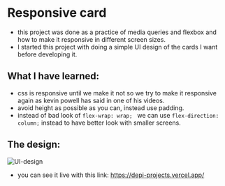 # Responsive card

- this project was done as a practice of media queries and flexbox and how to make it responsive in different screen sizes.
- I started this project with doing a simple UI design of the cards I want before developing it.

## What I have learned:
- css is responsive until we make it not so we try to make it responsive again as kevin powell has said in one of his videos.
- avoid height as possible as you can, instead use padding.
- instead of bad look of `flex-wrap: wrap; ` we can use `flex-direction: column;` instead to have better look with smaller screens.

## The design:
 ![UI-design](/UI/responsive.png)

- you can see it live with this link: https://depi-projects.vercel.app/
